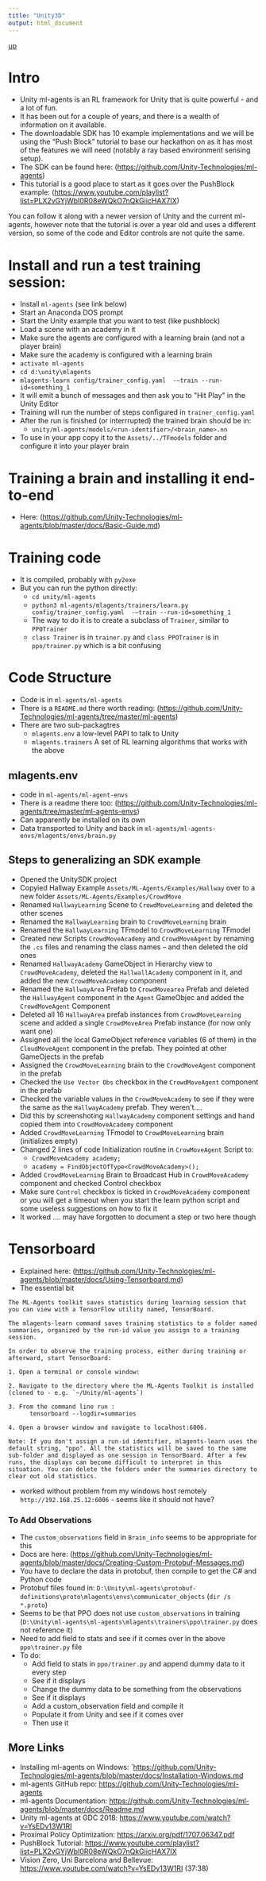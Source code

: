 ```yaml
---
title: "Unity3D"
output: html_document
---
```

[up](https://mikewise2718.github.io/markdowndocs/)

# Intro
- Unity ml-agents is an RL framework for Unity that is quite powerful - and a lot of fun.
- It has been out for a couple of years, and there is a wealth of information on it available. 
- The downloadable SDK has 10 example implementations and we will be using the “Push Block” tutorial  to base our hackathon on as it has most of the features we will need (notably a ray based environment sensing setup). 
- The SDK can be found here: (https://github.com/Unity-Technologies/ml-agents)
- This tutorial is a good place to start as it goes over the PushBlock example:
(https://www.youtube.com/playlist?list=PLX2vGYjWbI0R08eWQkO7nQkGiicHAX7IX)

You can follow it along with a newer version of Unity and the current ml-agents, however note that the tutorial is over a year old and uses a different version, so some of the code and Editor controls are not quite the same.


# Install and run a test training session:
-	Install `ml-agents` (see link below)
-	Start an Anaconda DOS prompt
-	Start the Unity example that you want to test (like pushblock)
-	Load a scene with an academy in it 
-	Make sure the agents are configured with a learning brain (and not a player brain)
-	Make sure the academy is configured with a learning brain 
-	`activate ml-agents`
-	`cd d:\unity\mlagents`
-	`mlagents-learn config/trainer_config.yaml  -–train --run-id=something_1 `
-	It will emit a bunch of messages and then ask you to "Hit Play" in the Unity Editor
-   Training will run the number of steps configured in `trainer_config.yaml`
-   After the run is finished (or interrrupted) the trained brain should be in:
    - `unity/ml-agents/models/<run-identifier>/<brain_name>.nn`
-   To use in your app copy it to the `Assets/../TFmodels` folder and configure it into your player brain


# Training a brain and installing it end-to-end
- Here: (https://github.com/Unity-Technologies/ml-agents/blob/master/docs/Basic-Guide.md)

# Training code
- It is compiled, probably with `py2exe`
- But you can run the python directly:
    - `cd unity/ml-agents`
    - `python3 ml-agents/mlagents/trainers/learn.py config/trainer_config.yaml  -–train --run-id=something_1` 
    - The way to do it is to create a subclass of `Trainer`, similar to `PPOTrainer`
    - `class Trainer` is in  `trainer.py` and `class PPOTrainer` is in `ppo/trainer.py` which is a bit confusing

# Code Structure
- Code is in `ml-agents/ml-agents`
- There is a `README.md` there worth reading: (https://github.com/Unity-Technologies/ml-agents/tree/master/ml-agents)
- There are two sub-packagtres
   -  `mlagents.env` a low-level PAPI to talk to Unity 
   -  `mlagents.trainers` A set of RL learning algorithms that works with the above

## mlagents.env
- code in `ml-agents/ml-agent-envs`
- There is a readme there too: (https://github.com/Unity-Technologies/ml-agents/tree/master/ml-agents-envs)
- Can apparently be installed on its own
- Data transported to Unity and back in `ml-agents/ml-agents-envs/mlagents/envs/brain.py`



## Steps to generalizing an SDK example
-   Opened the UnitySDK project
-	Copyied Hallway Example `Assets/ML-Agents/Examples/Hallway` over to a new folder `Assets/ML-Agents/Examples/CrowdMove`
-	Renamed `HallwayLearning` Scene to `CrowdMoveLearning` and deleted the other scenes
-	Renamed the `HallwayLearning` brain to `CrowdMoveLearning` brain
-	Renamed the `HallwayLearning` TFmodel to `CrowdMoveLearning` TFmodel
-	Created new Scripts `CrowdMoveAcademy` and `CrowdMoveAgent` by renaming the `.cs` files and renaming the class names – and then deleted the old ones
-	Renamed `HallwayAcademy` GameObject in Hierarchy view to `CrowdMoveAcademy`, deleted the `HallwallAcademy` component in it, and added the new `CrowdMoveAcademy` component
-	Renamed the `HallwayArea` Prefab to `CrowdMovearea` Prefab and deleted the `HallwayAgent` component in the `Agent` GameObjec and added the `CrowdMoveAgent` Component
-	Deleted all 16 `HallwayArea` prefab instances from `CrowdMoveLearning` scene and added a single `CrowdMoveArea` Prefab instance (for now only want one)
-	Assigned all the local GameObject reference variables (6 of them) in the `CloudMoveAgent` component in the prefab. They pointed at other GameOjects in the prefab
-	Assigned the `CrowdMoveLearning` brain to the `CrowdMoveAgent` component in the prefab
-	Checked the `Use Vector Obs` checkbox in the `CrowdMoveAgent` component in the prefab
-   Checked the variable values in the `CrowdMoveAcademy` to see if they were the same as the `HallwayAcademy` prefab. They weren't....
   - Did this by screenshoting `HallwayAcademy` component settings and hand copied them into `CrowdMoveAcademy` component
-	Added `CrowdMoveLearning` TFmodel to `CrowdMoveLearning` brain (initializes empty)
-	Changed 2 lines of code Initialization routine in `CrowMoveAgent` Script to:
     - `CrowdMoveAcademy academy;`
     - `academy = FindObjectOfType<CrowdMoveAcademy>();`  
-	Added `CrowdMoveLearning` Brain to Broadcast Hub in `CrowdMoveAcademy` component and checked Control checkbox
-	Make sure `Control` checkbox is ticked in `CrowdMoveAcademy` component or you will get a timeout when you start the learn python script and some useless suggestions on how to fix it
-   It worked .... may have forgotten to document a step or two here though

# Tensorboard
- Explained here: (https://github.com/Unity-Technologies/ml-agents/blob/master/docs/Using-Tensorboard.md)
- The essential bit
```
The ML-Agents toolkit saves statistics during learning session that you can view with a TensorFlow utility named, TensorBoard.

The mlagents-learn command saves training statistics to a folder named summaries, organized by the run-id value you assign to a training session.

In order to observe the training process, either during training or afterward, start TensorBoard:

1. Open a terminal or console window:

2. Navigate to the directory where the ML-Agents Toolkit is installed (cloned to - e.g. `~/Unity/ml-agents`)

3. From the command line run :
      tensorboard --logdir=summaries

4. Open a browser window and navigate to localhost:6006.

Note: If you don't assign a run-id identifier, mlagents-learn uses the default string, "ppo". All the statistics will be saved to the same sub-folder and displayed as one session in TensorBoard. After a few runs, the displays can become difficult to interpret in this situation. You can delete the folders under the summaries directory to clear out old statistics.
```
- worked without problem from my windows host remotely `http://192.168.25.12:6006` - seems like it should not have?
### To Add Observations
- The `custom_observations` field in `Brain_info` seems to be appropriate for this 
- Docs are here: (https://github.com/Unity-Technologies/ml-agents/blob/master/docs/Creating-Custom-Protobuf-Messages.md)
- You have to declare the data in protobuf, then compile to get the C# and Python code 
- Protobuf files found in: `D:\Unity\ml-agents\protobuf-definitions\proto\mlagents\envs\communicator_objects` (`dir /s *.proto`)
- Seems to be that PPO does not use `custom_observations` in training (`D:\Unity\ml-agents\ml-agents\mlagents\trainers\ppo\trainer.py` does not reference it)
- Need to add field to stats and see if it comes over in the above `ppo\trainer.py` file
- To do:
   - Add field to stats in `ppo/trainer.py` and append dummy data to it every step
   - See if it displays
   - Change the dummy data to be something from the observations
   - See if it displays
   - Add a custom_observation field and compile it
   - Populate it from Unity and see if it comes over
   - Then use it


## More Links
- Installing ml-agents on Windows: `https://github.com/Unity-Technologies/ml-agents/blob/master/docs/Installation-Windows.md
- ml-agents GitHub repo: https://github.com/Unity-Technologies/ml-agents
- ml-agents Documentation: https://github.com/Unity-Technologies/ml-agents/blob/master/docs/Readme.md
- Unity ml-agents at GDC 2018: https://www.youtube.com/watch?v=YsEDv13W1RI
- Proximal Policy Optimization: https://arxiv.org/pdf/1707.06347.pdf
- PushBlock Tutorial: https://www.youtube.com/playlist?list=PLX2vGYjWbI0R08eWQkO7nQkGiicHAX7IX
- Vision Zero, Uni Barcelona and Bellevue: https://www.youtube.com/watch?v=YsEDv13W1RI (37:38)

